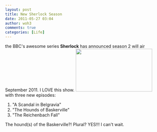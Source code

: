 ```yaml
---
layout: post
title: New Sherlock Season
date: 2011-05-27 03:04
author: woh3
comments: true
categories: [Life]
---
```

the BBC's awesome series <strong>Sherlock</strong> has announced season 2 will air September 2011. I LOVE this show.
<a href="http://woh3blog.files.wordpress.com/2011/06/250px-sherlock_titlecard1.jpg"><img src="http://woh3blog.files.wordpress.com/2011/06/250px-sherlock_titlecard1.jpg" alt="" title="250px-Sherlock_titlecard" width="250" height="140" class="alignnone size-full wp-image-488" /></a>
with three new episodes:
<ol>
	<li>"A Scandal in Belgravia"</li>
	<li>"The Hounds of Baskerville"</li>
	<li>"The Reichenbach Fall"</li>
</ol>
The hound(s) of the Baskerville?! Plural?  YES!!! I can't wait.
